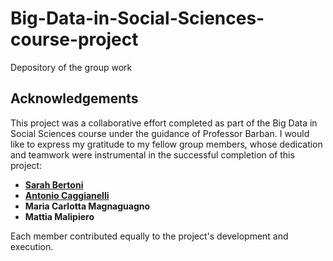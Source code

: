 # Big-Data-in-Social-Sciences-course-project
Depository of the group work

## Acknowledgements

This project was a collaborative effort completed as part of the Big Data in Social Sciences course under the guidance of Professor Barban. I would like to express my gratitude to my fellow group members, whose dedication and teamwork were instrumental in the successful completion of this project:

- **[Sarah Bertoni](https://github.com/sarah-bertoni)**
- **[Antonio Caggianelli](https://github.com/antoniocaggianelli)**
- **Maria Carlotta Magnaguagno**
- **Mattia Malipiero**

Each member contributed equally to the project's development and execution.
